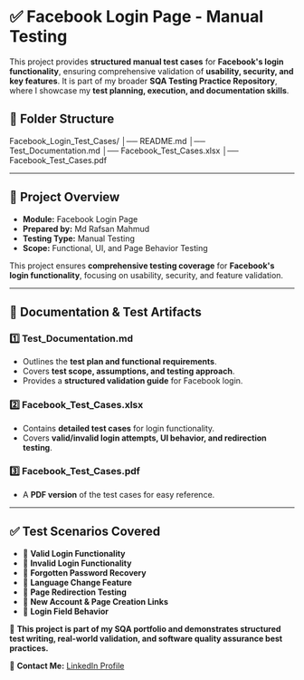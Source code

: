 # ✅ Facebook Login Page - Manual Testing  

This project provides **structured manual test cases** for **Facebook's login functionality**, ensuring comprehensive validation of **usability, security, and key features**. It is part of my broader **SQA Testing Practice Repository**, where I showcase my **test planning, execution, and documentation skills**.  

## 📂 Folder Structure  
Facebook_Login_Test_Cases/ │── README.md │── Test_Documentation.md │── Facebook_Test_Cases.xlsx │── Facebook_Test_Cases.pdf 

---

## 📌 **Project Overview**  

- **Module:** Facebook Login Page  
- **Prepared by:** Md Rafsan Mahmud  
- **Testing Type:** Manual Testing  
- **Scope:** Functional, UI, and Page Behavior Testing  

This project ensures **comprehensive testing coverage** for **Facebook's login functionality**, focusing on usability, security, and feature validation.  

---

## 📜 **Documentation & Test Artifacts**  

### **1️⃣ Test_Documentation.md**  
- Outlines the **test plan and functional requirements**.  
- Covers **test scope, assumptions, and testing approach**.  
- Provides a **structured validation guide** for Facebook login.  

### **2️⃣ Facebook_Test_Cases.xlsx**  
- Contains **detailed test cases** for login functionality.  
- Covers **valid/invalid login attempts, UI behavior, and redirection testing**.  

### **3️⃣ Facebook_Test_Cases.pdf**  
- A **PDF version** of the test cases for easy reference.  

---

## ✅ **Test Scenarios Covered**  
- 🔹 **Valid Login Functionality**  
- 🔹 **Invalid Login Functionality**  
- 🔹 **Forgotten Password Recovery**  
- 🔹 **Language Change Feature**  
- 🔹 **Page Redirection Testing**  
- 🔹 **New Account & Page Creation Links**  
- 🔹 **Login Field Behavior**  

📌 **This project is part of my SQA portfolio and demonstrates structured test writing, real-world validation, and software quality assurance best practices.**  

📩 **Contact Me:** [LinkedIn Profile](https://www.linkedin.com/in/mdrafsanmahmud/)  
